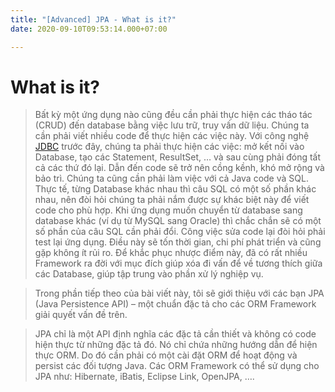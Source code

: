 ```yaml
---
title: "[Advanced] JPA - What is it?"
date: 2020-09-10T09:53:14.000+07:00

---
```

# What is it?

>  Bất kỳ một ứng dụng nào cũng đều cần phải thực hiện các tháo tác (CRUD) đến database bằng việc lưu trữ, truy vấn dữ liệu. Chúng ta cần phải viết nhiều code để thực hiện các việc này. Với công nghệ [JDBC](https://gpcoder.com/5188-huong-dan-ket-noi-co-so-du-lieu-voi-java-jdbc/) trước đây, chúng ta phải thực hiện các việc: mở kết nối vào Database, tạo các Statement, ResultSet, … và sau cùng phải đóng tất cả các thứ đó lại. Dẫn đến code sẽ trở nên cồng kềnh, khó mở rộng và bảo trì. Chúng ta cũng cần phải làm việc với cả Java code và SQL. Thực tế, từng Database khác nhau thì câu SQL có một số phần khác nhau, nên đòi hỏi chúng ta phải nắm được sự khác biệt này để viết code cho phù hợp. Khi ứng dụng muốn chuyển từ database sang database khác (ví dụ từ MySQL sang Oracle) thì chắc chắn sẽ có một số phần của câu SQL cần phải đổi. Công việc sửa code lại đòi hỏi phải test lại ứng dụng. Điều này sẽ tốn thời gian, chi phí phát triển và cũng gặp không ít rủi ro. Để khắc phục nhược điểm này, đã có rất nhiều Framework ra đời với mục đích giúp xóa đi vấn để về tương thích giữa các Database, giúp tập trung vào phần xử lý nghiệp vụ.

>  Trong phần tiếp theo của bài viết này, tôi sẽ giới thiệu với các bạn JPA (Java Persistence API) – một chuẩn đặc tả cho các ORM Framework giải quyết vấn đề trên.

>  JPA chỉ là một API định nghĩa các đặc tả cần thiết và không có code hiện thực từ những đặc tả đó. Nó chỉ chứa những hướng dẫn để hiện thực ORM. Do đó cần phải có một cài đặt ORM để hoạt động và persist các đối tượng Java. Các ORM Framework có thể sử dụng cho JPA như: Hibernate, iBatis, Eclipse Link, OpenJPA, ….